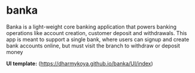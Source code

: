 # banka
Banka is a light-weight core banking application that powers banking operations like account  creation, customer deposit and withdrawals. This app is meant to support a single bank, where  users can signup and create bank accounts online, but must visit the branch to withdraw or deposit money


**UI template:** (https://dharmykoya.github.io/banka/UI/index)
